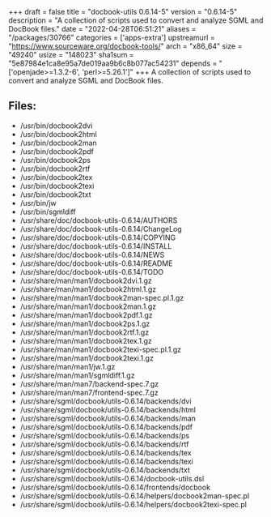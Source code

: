+++
draft = false
title = "docbook-utils 0.6.14-5"
version = "0.6.14-5"
description = "A collection of scripts used to convert and analyze SGML and DocBook files."
date = "2022-04-28T06:51:21"
aliases = "/packages/30766"
categories = ['apps-extra']
upstreamurl = "https://www.sourceware.org/docbook-tools/"
arch = "x86_64"
size = "49240"
usize = "148023"
sha1sum = "5e87984e1ca8e95a7de019aa9b6c8b077ac54231"
depends = "['openjade>=1.3.2-6', 'perl>=5.26.1']"
+++
A collection of scripts used to convert and analyze SGML and DocBook files.

## Files: 
* /usr/bin/docbook2dvi
* /usr/bin/docbook2html
* /usr/bin/docbook2man
* /usr/bin/docbook2pdf
* /usr/bin/docbook2ps
* /usr/bin/docbook2rtf
* /usr/bin/docbook2tex
* /usr/bin/docbook2texi
* /usr/bin/docbook2txt
* /usr/bin/jw
* /usr/bin/sgmldiff
* /usr/share/doc/docbook-utils-0.6.14/AUTHORS
* /usr/share/doc/docbook-utils-0.6.14/ChangeLog
* /usr/share/doc/docbook-utils-0.6.14/COPYING
* /usr/share/doc/docbook-utils-0.6.14/INSTALL
* /usr/share/doc/docbook-utils-0.6.14/NEWS
* /usr/share/doc/docbook-utils-0.6.14/README
* /usr/share/doc/docbook-utils-0.6.14/TODO
* /usr/share/man/man1/docbook2dvi.1.gz
* /usr/share/man/man1/docbook2html.1.gz
* /usr/share/man/man1/docbook2man-spec.pl.1.gz
* /usr/share/man/man1/docbook2man.1.gz
* /usr/share/man/man1/docbook2pdf.1.gz
* /usr/share/man/man1/docbook2ps.1.gz
* /usr/share/man/man1/docbook2rtf.1.gz
* /usr/share/man/man1/docbook2tex.1.gz
* /usr/share/man/man1/docbook2texi-spec.pl.1.gz
* /usr/share/man/man1/docbook2texi.1.gz
* /usr/share/man/man1/jw.1.gz
* /usr/share/man/man1/sgmldiff.1.gz
* /usr/share/man/man7/backend-spec.7.gz
* /usr/share/man/man7/frontend-spec.7.gz
* /usr/share/sgml/docbook/utils-0.6.14/backends/dvi
* /usr/share/sgml/docbook/utils-0.6.14/backends/html
* /usr/share/sgml/docbook/utils-0.6.14/backends/man
* /usr/share/sgml/docbook/utils-0.6.14/backends/pdf
* /usr/share/sgml/docbook/utils-0.6.14/backends/ps
* /usr/share/sgml/docbook/utils-0.6.14/backends/rtf
* /usr/share/sgml/docbook/utils-0.6.14/backends/tex
* /usr/share/sgml/docbook/utils-0.6.14/backends/texi
* /usr/share/sgml/docbook/utils-0.6.14/backends/txt
* /usr/share/sgml/docbook/utils-0.6.14/docbook-utils.dsl
* /usr/share/sgml/docbook/utils-0.6.14/frontends/docbook
* /usr/share/sgml/docbook/utils-0.6.14/helpers/docbook2man-spec.pl
* /usr/share/sgml/docbook/utils-0.6.14/helpers/docbook2texi-spec.pl

